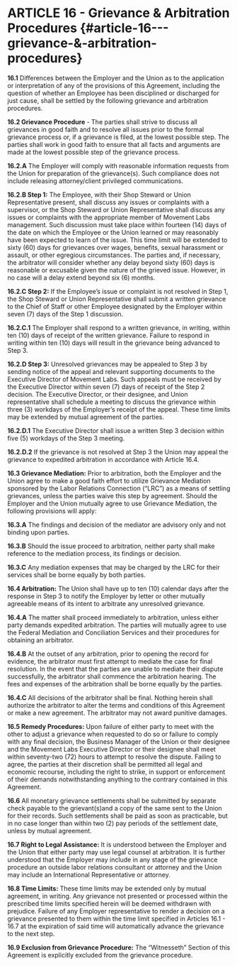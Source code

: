# **ARTICLE 16 \- Grievance & Arbitration Procedures**    {#article-16---grievance-&-arbitration-procedures}

**16.1**	Differences between the Employer and the Union as to the application or interpretation of any of the provisions of this Agreement, including the question of whether an Employee has been disciplined or discharged for just cause, shall be settled by the following grievance and arbitration procedures. 

**16.2	Grievance Procedure** \- The parties shall strive to discuss all grievances in good faith and to resolve all issues prior to the formal grievance process or, if a grievance is filed, at the lowest possible step. The parties shall work in good faith to ensure that all facts and arguments are made at the lowest possible step of the grievance process.  

**16.2.A**	The Employer will comply with reasonable information requests from the Union for preparation of the grievance(s). Such compliance does not include releasing attorney/client privileged communications. 

**16.2.B	Step 1:** The Employee, with their Shop Steward or Union Representative present, shall discuss any issues or complaints with a supervisor, or the Shop Steward or Union Representative shall discuss any issues or complaints with the appropriate member of Movement Labs management. Such discussion must take place within fourteen (14) days of the date on which the Employee or the Union learned or may reasonably have been expected to learn of the issue. This time limit will be extended to sixty (60) days for grievances over wages, benefits, sexual harassment or assault, or other egregious circumstances. The parties and, if necessary, the arbitrator will consider whether any delay beyond sixty (60) days is reasonable or excusable given the nature of the grieved issue. However, in no case will a delay extend beyond six (6) months.

**16.2.C	Step 2:** If the Employee’s issue or complaint is not resolved in Step 1, the Shop Steward or Union Representative shall submit a written grievance to the Chief of Staff or other Employee designated by the Employer within seven (7) days of the Step 1 discussion.

**16.2.C.1** 	The Employer shall respond to a written grievance, in writing, within ten (10) days of receipt of the written grievance. Failure to respond in writing within ten (10) days will result in the grievance being advanced to Step 3\.

**16.2.D	Step 3:** Unresolved grievances may be appealed to Step 3 by sending notice of the appeal and relevant supporting documents to the Executive Director of Movement Labs. Such appeals must be received by the Executive Director within seven (7) days of receipt of the Step 2 decision. The Executive Director, or their designee, and Union representative shall schedule a meeting to discuss the grievance within three (3) workdays of the Employer’s receipt of the appeal. These time limits may be extended by mutual agreement of the parties.  

**16.2.D.1** 	The Executive Director shall issue a written Step 3 decision within five (5) workdays of the Step 3 meeting.

**16.2.D.2** 	If the grievance is not resolved at Step 3 the Union may appeal the grievance to expedited arbitration in accordance with Article 16.4.

**16.3	Grievance Mediation:** Prior to arbitration, both the Employer and the Union agree to make a good faith effort to utilize Grievance Mediation sponsored by the Labor Relations Connection (“LRC”) as a means of settling grievances, unless the parties waive this step by agreement. Should the Employer and the Union mutually agree to use Grievance Mediation, the following provisions will apply:

**16.3.A**	The findings and decision of the mediator are advisory only and not binding upon parties.

**16.3.B**	Should the issue proceed to arbitration, neither party shall make reference to the mediation process, its findings or decision.

**16.3.C**	Any mediation expenses that may be charged by the LRC for their services shall be borne equally by both parties.

**16.4	Arbitration:** The Union shall have up to ten (10) calendar days after the response in Step 3 to notify the Employer by letter or other mutually agreeable means of its intent to arbitrate any unresolved grievance. 

**16.4.A**	The matter shall proceed immediately to arbitration, unless either party demands expedited arbitration. The parties will mutually agree to use the Federal Mediation and Conciliation Services and their procedures for obtaining an arbitrator. 

**16.4.B**	At the outset of any arbitration, prior to opening the record for evidence, the arbitrator must first attempt to mediate the case for final resolution. In the event that the parties are unable to mediate their dispute successfully, the arbitrator shall commence the arbitration hearing. The fees and expenses of the arbitration shall be borne equally by the parties.

**16.4.C**	All decisions of the arbitrator shall be final. Nothing herein shall authorize the arbitrator to alter the terms and conditions of this Agreement or make a new agreement. The arbitrator may not award punitive damages. 

**16.5	Remedy Procedures:** Upon failure of either party to meet with the other to adjust a grievance when requested to do so or failure to comply with any final decision, the Business Manager of the Union or their designee and the Movement Labs Executive Director or their designee shall meet within seventy-two (72) hours to attempt to resolve the dispute. Failing to agree, the parties at their discretion shall be permitted all legal and economic recourse, including the right to strike, in support or enforcement of their demands notwithstanding anything to the contrary contained in this Agreement.

**16.6**	All monetary grievance settlements shall be submitted by separate check payable to the grievant(s)and a copy of the same sent to the Union for their records. Such settlements shall be paid as soon as practicable, but in no case longer than within two (2) pay periods of the settlement date, unless by mutual agreement.

**16.7	Right to Legal Assistance:** It is understood between the Employer and the Union that either party may use legal counsel at arbitration. It is further understood that the Employer may include in any stage of the grievance procedure an outside labor relations consultant or attorney and the Union may include an International Representative or attorney.

**16.8	Time Limits:** These time limits may be extended only by mutual agreement, in writing. Any grievance not presented or processed within the prescribed time limits specified herein will be deemed withdrawn with prejudice. Failure of any Employer representative to render a decision on a grievance presented to them within the time limit specified in Articles 16.1 \- 16.7 at the expiration of said time will automatically advance the grievance to the next step.

**16.9	Exclusion from Grievance Procedure:**  The “Witnesseth” Section of this Agreement is explicitly excluded from the grievance procedure.